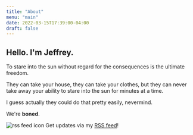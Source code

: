 ```yaml
---
title: "About"
menu: "main"
date: 2022-03-15T17:39:00-04:00
draft: false
---
```



## Hello. I'm Jeffrey.

To stare into the sun without regard for the consequences is the ultimate freedom.

They can take your house, they can take your clothes, but they can never take away your ability to stare into the sun for minutes at a time.

I guess actually they could do that pretty easily, nevermind.

We're **boned**.

![rss feed icon](/about/icon-rss.svg) Get updates via my [RSS feed](/index.xml)!
